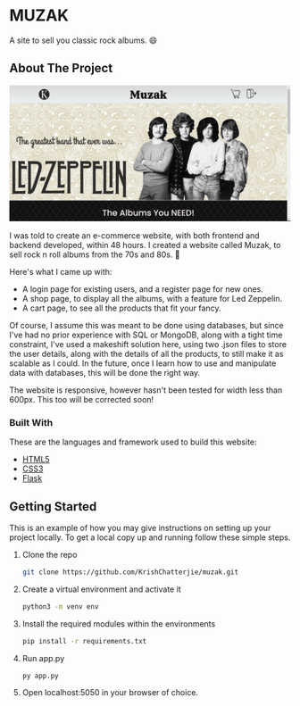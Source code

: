 # MUZAK

A site to sell you classic rock albums. 😄

## About The Project

![Muzak Website](https://github.com/KrishChatterjie/muzak/blob/master/static/img/screenshot.png)

I was told to create an e-commerce website, with both frontend and backend developed, within 48 hours. I created a website called Muzak, to sell rock n roll albums from the 70s and 80s. 🤘 

Here's what I came up with:
* A login page for existing users, and a register page for new ones.
* A shop page, to display all the albums, with a feature for Led Zeppelin.
* A cart page, to see all the products that fit your fancy.

Of course, I assume this was meant to be done using databases, but since I've had no prior experience with SQL or MongoDB, along with a tight time constraint, I've used a makeshift solution here, using two .json files to store the user details, along with the details of all the products, to still make it as scalable as I could. In the future, once I learn how to use and manipulate data with databases, this will be done the right way.

The website is responsive, however hasn't been tested for width less than 600px. This too will be corrected soon!

### Built With

These are the languages and framework used to build this website:
* [HTML5](https://developer.mozilla.org/en-US/docs/Web/Guide/HTML/HTML5)
* [CSS3](https://developer.mozilla.org/en-US/docs/Archive/CSS3)
* [Flask](https://flask.palletsprojects.com/en/1.1.x/)

## Getting Started

This is an example of how you may give instructions on setting up your project locally.
To get a local copy up and running follow these simple steps.

1. Clone the repo
   ```sh
   git clone https://github.com/KrishChatterjie/muzak.git
   ```
2. Create a virtual environment and activate it
   ```sh
   python3 -m venv env
   ```
3. Install the required modules within the environments
   ```sh
   pip install -r requirements.txt
   ```
4. Run app.py
   ```sh
   py app.py
   ```
5. Open localhost:5050 in your browser of choice.
